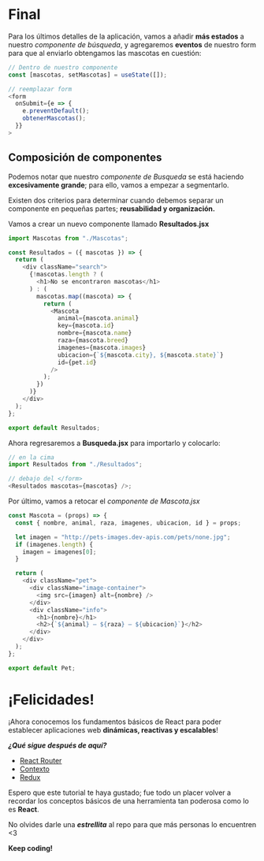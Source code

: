# Final

Para los últimos detalles de la aplicación, vamos a añadir **más estados** a nuestro *componente de búsqueda*, y agregaremos **eventos**  de nuestro form para que al enviarlo obtengamos las mascotas en cuestión:

```javascript
// Dentro de nuestro componente
const [mascotas, setMascotas] = useState([]);

// reemplazar form
<form
  onSubmit={e => {
    e.preventDefault();
	obtenerMascotas();
  }}
>
```

## Composición de componentes

Podemos notar que nuestro *componente de Busqueda* se está haciendo **excesivamente grande**; para ello, vamos a empezar a segmentarlo. 

Existen dos criterios para determinar cuando debemos separar un componente en pequeñas partes; **reusabilidad y organización.** 

Vamos a crear un nuevo componente llamado **Resultados.jsx**
```javascript
import Mascotas from "./Mascotas";

const Resultados = ({ mascotas }) => {
  return (
    <div className="search">
      {!mascotas.length ? (
        <h1>No se encontraron mascotas</h1>
      ) : (
        mascotas.map((mascota) => {
          return (
            <Mascota
              animal={mascota.animal}
              key={mascota.id}
              nombre={mascota.name}
              raza={mascota.breed}
              imagenes={mascota.images}
              ubicacion={`${mascota.city}, ${mascota.state}`}
              id={pet.id}
            />
          );
        })
      )}
    </div>
  );
};

export default Resultados;
```

Ahora regresaremos a **Busqueda.jsx** para importarlo y colocarlo: 

```javascript
// en la cima
import Resultados from "./Resultados";

// debajo del </form>
<Resultados mascotas={mascotas} />;
```


Por último, vamos a retocar el *componente de Mascota.jsx*

```javascript
const Mascota = (props) => {
  const { nombre, animal, raza, imagenes, ubicacion, id } = props;

  let imagen = "http://pets-images.dev-apis.com/pets/none.jpg";
  if (imagenes.length) {
    imagen = imagenes[0];
  }

  return (
    <div className="pet">
      <div className="image-container">
        <img src={imagen} alt={nombre} />
      </div>
      <div className="info">
        <h1>{nombre}</h1>
        <h2>{`${animal} — ${raza} — ${ubicacion}`}</h2>
      </div>
    </div>
  );
};

export default Pet;
```
# ¡Felicidades!
¡Ahora conocemos los fundamentos básicos de React para poder establecer aplicaciones web **dinámicas, reactivas y escalables**!

***¿Qué sigue después de aquí?***

 - [React Router](https://reactrouter.com/)
 - [Contexto](https://reactrouter.com/)
 - [Redux](https://react-redux.js.org/)

Espero que este tutorial te haya gustado; fue todo un placer volver a recordar los conceptos básicos de una herramienta tan poderosa como lo es **React**. 

No olvides darle una ***estrellita*** al repo para que más personas lo encuentren <3 

**Keep coding!**
